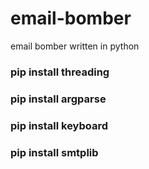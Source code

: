 # email-bomber
email bomber written in python


### pip install threading

### pip install argparse

### pip install keyboard

### pip install smtplib
